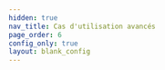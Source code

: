```yaml
---
hidden: true
nav_title: Cas d'utilisation avancés
page_order: 6
config_only: true
layout: blank_config
---
```

